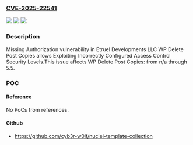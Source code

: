 ### [CVE-2025-22541](https://cve.mitre.org/cgi-bin/cvename.cgi?name=CVE-2025-22541)
![](https://img.shields.io/static/v1?label=Product&message=WP%20Delete%20Post%20Copies&color=blue)
![](https://img.shields.io/static/v1?label=Version&message=n%2Fa%3C%3D%205.5%20&color=brighgreen)
![](https://img.shields.io/static/v1?label=Vulnerability&message=CWE-862%20Missing%20Authorization&color=brighgreen)

### Description

Missing Authorization vulnerability in Etruel Developments LLC WP Delete Post Copies allows Exploiting Incorrectly Configured Access Control Security Levels.This issue affects WP Delete Post Copies: from n/a through 5.5.

### POC

#### Reference
No PoCs from references.

#### Github
- https://github.com/cyb3r-w0lf/nuclei-template-collection

